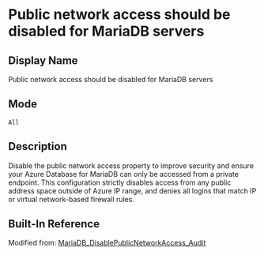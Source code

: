 # Public network access should be disabled for MariaDB servers

## Display Name

Public network access should be disabled for MariaDB servers

## Mode

`All`

## Description

Disable the public network access property to improve security and ensure your Azure Database for MariaDB can only be accessed from a private endpoint. This configuration strictly disables access from any public address space outside of Azure IP range, and denies all logins that match IP or virtual network-based firewall rules.

## Built-In Reference

Modified from: [MariaDB_DisablePublicNetworkAccess_Audit](https://github.com/Azure/azure-policy/blob/master/built-in-policies/policyDefinitions/SQL/MariaDB_DisablePublicNetworkAccess_Audit.json)
